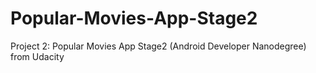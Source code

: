 # Popular-Movies-App-Stage2
Project 2:  Popular Movies App Stage2 (Android Developer Nanodegree) from Udacity
